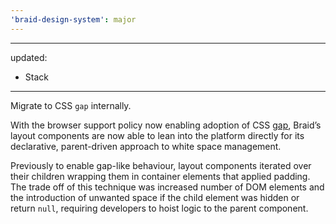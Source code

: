 ```yaml
---
'braid-design-system': major
---
```


---
updated:
  - Stack
---

Migrate to CSS `gap` internally.

With the browser support policy now enabling adoption of CSS [gap], Braid’s layout components are now able to lean into the platform directly for its declarative, parent-driven approach to white space management.

Previously to enable gap-like behaviour, layout components iterated over their children wrapping them in container elements that applied padding.
The trade off of this technique was increased number of DOM elements and the introduction of unwanted space if the child element was hidden or return `null`, requiring developers to hoist logic to the parent component.

[gap]: https://developer.mozilla.org/en-US/docs/Web/CSS/gap
